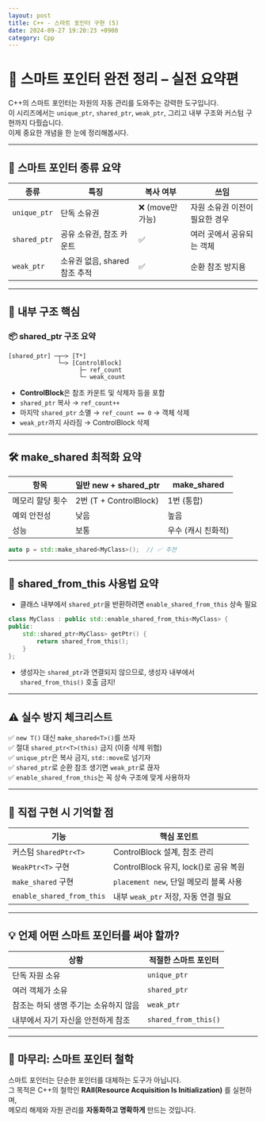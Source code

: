 ```yaml
---
layout: post
title: C++ - 스마트 포인터 구현 (5)
date: 2024-09-27 19:20:23 +0900
category: Cpp
---
```

# 🧭 스마트 포인터 완전 정리 – 실전 요약편

C++의 스마트 포인터는 자원의 자동 관리를 도와주는 강력한 도구입니다.  
이 시리즈에서는 `unique_ptr`, `shared_ptr`, `weak_ptr`, 그리고 내부 구조와 커스텀 구현까지 다뤘습니다.  
이제 중요한 개념을 한 눈에 정리해봅시다.

---

## 📌 스마트 포인터 종류 요약

| 종류           | 특징                         | 복사 여부  | 쓰임 |
|----------------|------------------------------|------------|------|
| `unique_ptr`   | 단독 소유권                   | ❌ (move만 가능) | 자원 소유권 이전이 필요한 경우 |
| `shared_ptr`   | 공유 소유권, 참조 카운트      | ✅         | 여러 곳에서 공유되는 객체 |
| `weak_ptr`     | 소유권 없음, shared 참조 추적 | ✅         | 순환 참조 방지용 |

---

## 🔧 내부 구조 핵심

### 📦 shared_ptr 구조 요약

```text
[shared_ptr] ─┬─> [T*]
              └─> [ControlBlock]
                    ├─ ref_count
                    └─ weak_count
```

- **ControlBlock**은 참조 카운트 및 삭제자 등을 포함
- `shared_ptr` 복사 → `ref_count++`
- 마지막 `shared_ptr` 소멸 → `ref_count == 0` → 객체 삭제
- `weak_ptr`까지 사라짐 → ControlBlock 삭제

---

## 🛠 make_shared 최적화 요약

| 항목                     | 일반 new + shared_ptr | make_shared           |
|--------------------------|------------------------|------------------------|
| 메모리 할당 횟수         | 2번 (T + ControlBlock) | 1번 (통합)            |
| 예외 안전성              | 낮음                   | 높음                  |
| 성능                     | 보통                   | 우수 (캐시 친화적)     |

```cpp
auto p = std::make_shared<MyClass>();  // ✅ 추천
```

---

## 🤝 shared_from_this 사용법 요약

- 클래스 내부에서 `shared_ptr`을 반환하려면 `enable_shared_from_this` 상속 필요

```cpp
class MyClass : public std::enable_shared_from_this<MyClass> {
public:
    std::shared_ptr<MyClass> getPtr() {
        return shared_from_this();
    }
};
```

- 생성자는 `shared_ptr`과 연결되지 않으므로, 생성자 내부에서 `shared_from_this()` 호출 금지!

---

## ⚠️ 실수 방지 체크리스트

✅ `new T()` 대신 `make_shared<T>()`를 쓰자  
✅ 절대 `shared_ptr<T>(this)` 금지 (이중 삭제 위험)  
✅ `unique_ptr`은 복사 금지, `std::move`로 넘기자  
✅ `shared_ptr`로 순환 참조 생기면 `weak_ptr`로 끊자  
✅ `enable_shared_from_this`는 꼭 상속 구조에 맞게 사용하자

---

## 📁 직접 구현 시 기억할 점

| 기능                        | 핵심 포인트                          |
|-----------------------------|---------------------------------------|
| 커스텀 `SharedPtr<T>`        | ControlBlock 설계, 참조 관리         |
| `WeakPtr<T>` 구현            | ControlBlock 유지, lock()로 공유 복원 |
| `make_shared` 구현          | `placement new`, 단일 메모리 블록 사용 |
| `enable_shared_from_this`   | 내부 `weak_ptr` 저장, 자동 연결 필요 |

---

## 💡 언제 어떤 스마트 포인터를 써야 할까?

| 상황                                 | 적절한 스마트 포인터 |
|--------------------------------------|------------------------|
| 단독 자원 소유                         | `unique_ptr`           |
| 여러 객체가 소유                      | `shared_ptr`           |
| 참조는 하되 생명 주기는 소유하지 않음 | `weak_ptr`             |
| 내부에서 자기 자신을 안전하게 참조     | `shared_from_this()`   |

---

## 🧠 마무리: 스마트 포인터 철학

스마트 포인터는 단순한 포인터를 대체하는 도구가 아닙니다.  
그 목적은 C++의 철학인 **RAII(Resource Acquisition Is Initialization)** 를 실현하며,  
메모리 해제와 자원 관리를 **자동화하고 명확하게** 만드는 것입니다.
